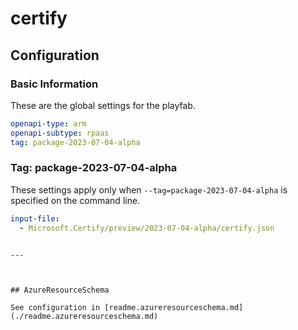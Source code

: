 
# certify



## Configuration

### Basic Information

These are the global settings for the playfab.

```yaml
openapi-type: arm
openapi-subtype: rpaas
tag: package-2023-07-04-alpha
```

### Tag: package-2023-07-04-alpha

These settings apply only when `--tag=package-2023-07-04-alpha` is specified on the command line.

```yaml $(tag) == 'package-2023-07-04-alpha'
input-file:
  - Microsoft.Certify/preview/2023-07-04-alpha/certify.json
```

```

---



## AzureResourceSchema

See configuration in [readme.azureresourceschema.md](./readme.azureresourceschema.md)
